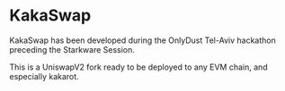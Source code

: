 # KakaSwap

KakaSwap has been developed during the OnlyDust Tel-Aviv hackathon preceding the Starkware Session.

This is a UniswapV2 fork ready to be deployed to any EVM chain, and especially kakarot.
